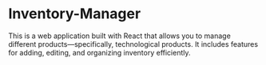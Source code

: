 # Inventory-Manager

This is a web application built with React that allows you to manage different products—specifically, technological products. It includes features for adding, editing, and organizing inventory efficiently.
